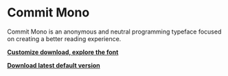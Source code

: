 # Commit Mono

Commit Mono is an anonymous and neutral programming typeface focused on creating a better reading experience.

[**Customize download, explore the font**](https://commitmono.com/)

[**Download latest default version**](https://github.com/eigilnikolajsen/commit-mono/releases/latest/)

<br>
